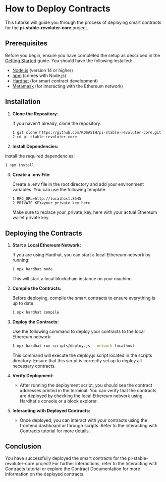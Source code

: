 # How to Deploy Contracts

This tutorial will guide you through the process of deploying smart contracts for the **pi-stable-revoluter-core** project.

## Prerequisites

Before you begin, ensure you have completed the setup as described in the [Getting Started](getting-started.md) guide. You should have the following installed:

- [Node.js](https://nodejs.org/) (version 14 or higher)
- [npm](https://www.npmjs.com/) (comes with Node.js)
- [Hardhat](https://hardhat.org/getting-started/) (for smart contract development)
- [Metamask](https://metamask.io/) (for interacting with the Ethereum network)

## Installation

1. **Clone the Repository**:

   If you haven't already, clone the repository:

   ```bash
   1 git clone https://github.com/KOSASIH/pi-stable-revoluter-core.git
   2 cd pi-stable-revoluter-core
   ```

2. **Install Dependencies:**

Install the required dependencies:

   ```bash
   1 npm install
   ```

3. **Create a .env File:**

   Create a .env file in the root directory and add your environment variables. You can use the following template:

   ```plaintext
   1 RPC_URL=http://localhost:8545
   2 PRIVATE_KEY=your_private_key_here
   ```
   Make sure to replace your_private_key_here with your actual Ethereum wallet private key.

## Deploying the Contracts

1. **Start a Local Ethereum Network:**

   If you are using Hardhat, you can start a local Ethereum network by running:

   ```bash
   1 npx hardhat node
   ```
   This will start a local blockchain instance on your machine.

2. **Compile the Contracts:**

   Before deploying, compile the smart contracts to ensure everything is up to date:

   ```bash
   1 npx hardhat compile
   ```
   
3. **Deploy the Contracts:**

   Use the following command to deploy your contracts to the local Ethereum network:

   ```bash
   1 npx hardhat run scripts/deploy.js --network localhost
   ```
   This command will execute the deploy.js script located in the scripts directory. Ensure that this script is correctly set up to deploy all necessary contracts.

4. **Verify Deployment:**

   - After running the deployment script, you should see the contract addresses printed in the terminal. You can verify that the contracts are deployed by checking the local Ethereum network using Hardhat's console or a block explorer.

5. **Interacting with Deployed Contracts:**

   - Once deployed, you can interact with your contracts using the frontend dashboard or through scripts. Refer to the Interacting with Contracts tutorial for more details.

## Conclusion
You have successfully deployed the smart contracts for the pi-stable-revoluter-core project! For further interactions, refer to the Interacting with Contracts tutorial or explore the Contract Documentation for more information on the deployed contracts.
 
   

  
